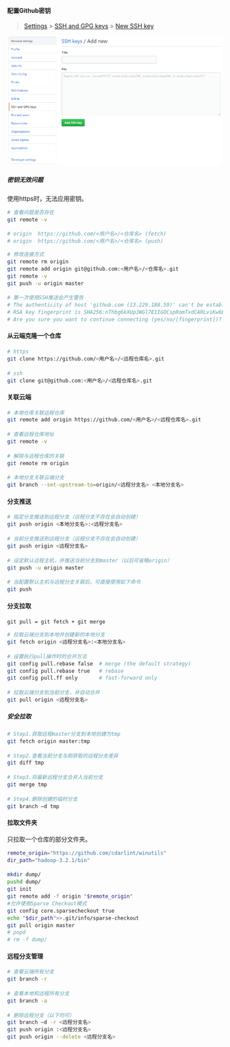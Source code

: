 
#### 配置Github密钥

>[Settings](https://github.com/settings) > [SSH and GPG keys](https://github.com/settings/keys) > [New SSH key](https://github.com/settings/ssh/new)

![github_ssh](./images/github_ssh.png)

##### 密钥无效问题

使用https时，无法应用密钥。

```bash
# 查看问题是否存在
git remote -v

# origin  https://github.com/<用户名>/<仓库名> (fetch)
# origin  https://github.com/<用户名>/<仓库名> (push)
```

```bash
# 修改连接方式
git remote rm origin
git remote add origin git@github.com:<用户名>/<仓库名>.git
git remote -v
git push -u origin master

# 第一次使用SSH推送会产生警告
# The authenticity of host 'github.com (13.229.188.59)' can't be established.
# RSA key fingerprint is SHA256:nThbg6kXUpJWGl7E1IGOCspRomTxdCARLviKw6E5SY8.
# Are you sure you want to continue connecting (yes/no/[fingerprint])? yes
```

#### 从云端克隆一个仓库

```bash
# https
git clone https://github.com/<用户名>/<远程仓库名>.git

# ssh
git clone git@github.com:<用户名>/<远程仓库名>.git
```

#### 关联云端

```bash
# 本地仓库关联远程仓库
git remote add origin https://github.com/<用户名>/<远程仓库名>.git

# 查看远程仓库地址
git remote -v

# 解除与远程仓库的关联
git remote rm origin

# 本地分支关联云端分支
git branch --set-upstream-to=origin/<远程分支名> <本地分支名>
```

#### 分支推送

```bash
# 指定分支推送到远程分支（远程分支不存在会自动创建）
git push origin <本地分支名>:<远程分支名>

# 当前分支推送到远程分支（远程分支不存在会自动创建）
git push origin <远程分支名>

# 设定默认远程主机，并推送当前分支到master（以后可省略origin）
git push -u origin master

# 当配置默认主机与远程分支关联后，可直接使用如下命令
git push
```

#### 分支拉取

`git pull = git fetch + git merge`

```bash
# 拉取云端分支到本地并创建新的本地分支
git fetch origin <远程分支名>:<本地分支名>

# 设置执行pull操作时的合并方法
git config pull.rebase false  # merge (the default strategy)
git config pull.rebase true   # rebase
git config pull.ff only       # fast-forward only

# 拉取云端分支到当前分支，并自动合并
git pull origin <远程分支名>
```

##### 安全拉取

```bash
# Step1.获取远程master分支到本地创建为tmp
git fetch origin master:tmp

# Step2.查看当前分支与刚获取的远程分支差异
git diff tmp

# Step3.将最新远程分支合并入当前分支
git merge tmp

# Step4.删除创建的临时分支
git branch –d tmp
```

#### 拉取文件夹

只拉取一个仓库的部分文件夹。

```bash
remote_origin="https://github.com/cdarlint/winutils"
dir_path="hadoop-3.2.1/bin"

mkdir dump/
pushd dump/
git init
git remote add -f origin "$remote_origin"
#允许使用Sparse Checkout模式
git config core.sparsecheckout true
echo "$dir_path">>.git/info/sparse-checkout
git pull origin master
# popd
# rm -f dump/
```

#### 远程分支管理

```bash
# 查看云端所有分支
git branch -r

# 查看本地和远程所有分支
git branch -a

# 删除远程分支（以下均可）
git branch –d -r <远程分支名>
git push origin :<远程分支名>
git push origin --delete <远程分支名>
```
